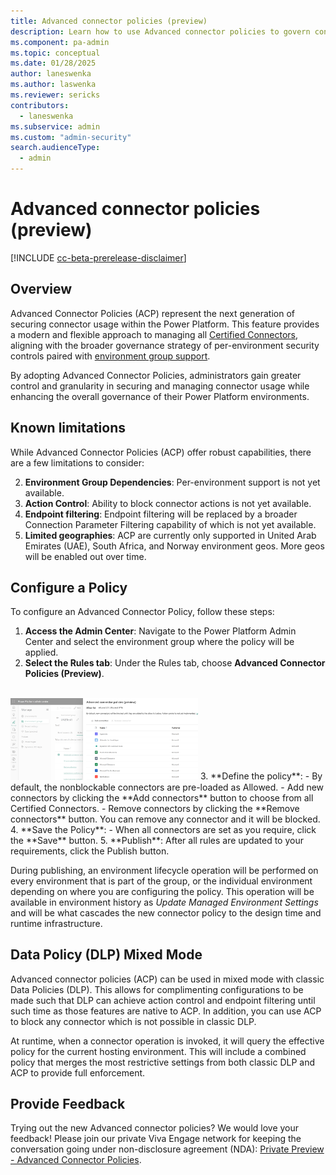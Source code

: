 ```yaml
---
title: Advanced connector policies (preview)
description: Learn how to use Advanced connector policies to govern connector usage in Power Platform.
ms.component: pa-admin
ms.topic: conceptual
ms.date: 01/28/2025
author: laneswenka
ms.author: laswenka
ms.reviewer: sericks
contributors:
  - laneswenka
ms.subservice: admin
ms.custom: "admin-security"
search.audienceType: 
  - admin
---
```


# Advanced connector policies (preview)

[!INCLUDE [cc-beta-prerelease-disclaimer](../includes/cc-beta-prerelease-disclaimer.md)]

## Overview
Advanced Connector Policies (ACP) represent the next generation of securing connector usage within the Power Platform. This feature provides a modern and flexible approach to managing all [Certified Connectors](https://learn.microsoft.com/power-platform/admin/dlp-connector-classification), aligning with the broader governance strategy of per-environment security controls paired with [environment group support](https://learn.microsoft.com/power-platform/admin/environment-groups).

By adopting Advanced Connector Policies, administrators gain greater control and granularity in securing and managing connector usage while enhancing the overall governance of their Power Platform environments.

## Known limitations

While Advanced Connector Policies (ACP) offer robust capabilities, there are a few limitations to consider:

2. **Environment Group Dependencies**: Per-environment support is not yet available.
3. **Action Control**: Ability to block connector actions is not yet available.
4. **Endpoint filtering**: Endpoint filtering will be replaced by a broader Connection Parameter Filtering capability of which is not yet available.
5. **Limited geographies**: ACP are currently only supported in United Arab Emirates (UAE), South Africa, and Norway environment geos.  More geos will be enabled out over time.

## Configure a Policy

To configure an Advanced Connector Policy, follow these steps:

1. **Access the Admin Center**: Navigate to the Power Platform Admin Center and select the environment group where the policy will be applied.
2. **Select the Rules tab**: Under the Rules tab, choose **Advanced Connector Policies (Preview)**.
<br/>
<img src="media/advanced-connector-policies-1.png" width="300px" />
3. **Define the policy**:
   - By default, the nonblockable connectors are pre-loaded as Allowed.
   - Add new connectors by clicking the **Add connectors** button to choose from all Certified Connectors.
   - Remove connectors by clicking the **Remove connectors** button.  You can remove any connector and it will be blocked.
4. **Save the Policy**:
   - When all connectors are set as you require, click the **Save** button.
5. **Publish**: After all rules are updated to your requirements, click the Publish button.

During publishing, an environment lifecycle operation will be performed on every environment that is part of the group, or the individual environment depending on where you are configuring the policy.  This operation will be available in environment history as *Update Managed Environment Settings* and will be what cascades the new connector policy to the design time and runtime infrastructure.

## Data Policy (DLP) Mixed Mode

Advanced connector policies (ACP) can be used in mixed mode with classic Data Policies (DLP).  This allows for complimenting configurations to be made such that DLP can achieve action control and endpoint filtering until such time as those features are native to ACP.  In addition, you can use ACP to block any connector which is not possible in classic DLP.  

At runtime, when a connector operation is invoked, it will query the effective policy for the current hosting environment.  This will include a combined policy that merges the most restrictive settings from both classic DLP and ACP to provide full enforcement.

## Provide Feedback

Trying out the new Advanced connector policies?  We would love your feedback!  Please join our private Viva Engage network for keeping the conversation going under non-disclosure agreement (NDA):
[Private Preview - Advanced Connector Policies](https://www.yammer.com/dynamicsaxfeedbackprograms/#/threads/inGroup?type=in_group&feedId=215134347264&view=all).
